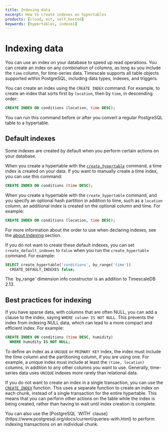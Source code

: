 ```yaml
---
title: Indexing data
excerpt: How to create indexes on hypertables
products: [cloud, mst, self_hosted]
keywords: [hypertables, indexes]
---
```


# Indexing data

You can use an index on your database to speed up read operations. You can
create an index on any combination of columns, as long as you include the `time`
column, for time-series data. Timescale supports all table objects supported
within PostgreSQL, including data types, indexes, and triggers.

You can create an index using the `CREATE INDEX` command. For example, to create
an index that sorts first by `location`, then by `time`, in descending order:

```sql
CREATE INDEX ON conditions (location, time DESC);
```

You can run this command before or after you convert a regular PostgreSQL table
to a hypertable.

## Default indexes

Some indexes are created by default when you perform certain actions on your
database.

When you create a hypertable with the
[`create_hypertable`][create_hypertable] command, a time index
is created on your data. If you want to manually create a time index, you can
use this command:

```sql
CREATE INDEX ON conditions (time DESC);
```

When you create a hypertable with the `create_hypertable` command, and you
specify an optional hash partition in addition to time, such as a `location`
column, an additional index is created on the optional column and time. For
example:

```sql
CREATE INDEX ON conditions (location, time DESC);
```

For more information about the order to use when declaring indexes, see the
[about indexing][about-index] section.

If you do not want to create these default indexes, you can set
`create_default_indexes` to `false` when you run the `create_hypertable` command.
For example:

```sql
SELECT create_hypertable('conditions', by_range('time'))
  CREATE_DEFAULT_INDEXES false;
```

<Highlight type="note">
The `by_range` dimension info constructor is an addition to TimescaleDB 2.13.
</Highlight>

## Best practices for indexing

If you have sparse data, with columns that are often NULL, you can add a clause
to the index, saying `WHERE column IS NOT NULL`. This prevents the index from
indexing NULL data, which can lead to a more compact and efficient index. For
example:

```sql
CREATE INDEX ON conditions (time DESC, humidity)
  WHERE humidity IS NOT NULL;
```

To define an index as a `UNIQUE` or `PRIMARY KEY` index, the index must include
the time column and the partitioning column, if you are using one. For example,
a unique index must include at least the `(time, location)` columns, in addition
to any other columns you want to use. Generally,
time-series data uses `UNIQUE` indexes more rarely than relational data.

If you do not want to create an index in a single transaction, you can use the
[`CREATE_INDEX`][create-index]
function. This uses a separate function to create an index on each chunk,
instead of a single transaction for the entire hypertable. This means that you
can perform other actions on the table while the index is being created, rather
than having to wait until index creation is complete.

<Highlight type="note">
You can also use the
[PostgreSQL `WITH` clause](https://www.postgresql.org/docs/current/queries-with.html)
to perform indexing transactions on an individual chunk.
</Highlight>

[create_hypertable]: /api/:currentVersion:/hypertable/create_hypertable/
[about-index]: /use-timescale/:currentVersion:/schema-management/about-indexing/
[create-index]: https://docs.timescale.com/api/latest/hypertable/create_index/
